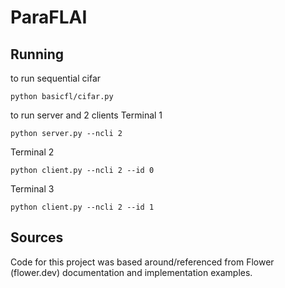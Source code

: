 # ParaFLAI

## Running

to run sequential cifar
```
python basicfl/cifar.py
```

to run server and 2 clients
Terminal 1
```
python server.py --ncli 2
```

Terminal 2
```
python client.py --ncli 2 --id 0
```

Terminal 3
```
python client.py --ncli 2 --id 1
```

## Sources

Code for this project was based around/referenced from Flower (flower.dev) documentation and implementation examples.